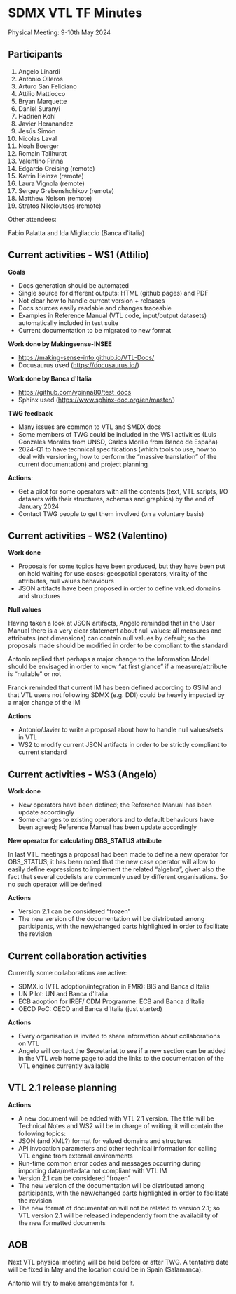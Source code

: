 # SDMX VTL TF Minutes

Physical Meeting: 9-10th May 2024

## Participants

1.  Angelo Linardi
2.  Antonio Olleros
3.  Arturo	San Feliciano
4.  Attilio Mattiocco
5.  Bryan	Marquette
6.  Daniel Suranyi
7.  Hadrien	Kohl
8.  Javier Heranandez
9.  Jesús	Simón
10.  Nicolas Laval
11.  Noah	Boerger
12.  Romain	Tailhurat
13.  Valentino Pinna
14.  Edgardo	Greising (remote)
15.  Katrin	Heinze (remote)
16.  Laura	Vignola (remote)
17.  Sergey	Grebenshchikov (remote)
18.  Matthew	Nelson (remote)
19.  Stratos	Nikoloutsos (remote)

Other attendees:

Fabio Palatta and Ida Migliaccio (Banca d'italia)


## Current activities - WS1 (Attilio)
**Goals**
- Docs generation should be automated
- Single source for different outputs: HTML (github pages) and PDF
- Not clear how to handle current version + releases
- Docs sources easily readable and changes traceable
- Examples in Reference Manual (VTL code, input/output datasets) automatically included in test suite
- Current documentation to be migrated to new format

**Work done by Makingsense-INSEE**
- https://making-sense-info.github.io/VTL-Docs/
- Docusaurus used (https://docusaurus.io/)

**Work done by Banca d'Italia**
- https://github.com/vpinna80/test_docs
- Sphinx used (https://www.sphinx-doc.org/en/master/)

**TWG feedback**
- Many issues are common to VTL and SMDX docs
- Some members of TWG could be included in the WS1 activities (Luis Gonzales Morales from UNSD, Carlos Morillo from Banco de España)
- 2024-Q1 to have technical specifications (which tools to use, how to deal with versioning, how to perform the “massive translation” of the current documentation) and project planning

**Actions**:
- Get a pilot for some operators with all the contents (text, VTL scripts, I/O datasets with their structures, schemas and graphics) by the end of January 2024
- Contact TWG people to get them involved (on a voluntary basis)

## Current activities - WS2 (Valentino)
**Work done**
- Proposals for some topics have been produced, but they have been put on hold waiting for use cases: geospatial operators, virality of the attributes, null values behaviours
- JSON artifacts have been proposed in order to define valued domains and structures

**Null values**

Having taken a look at JSON artifacts, Angelo reminded that in the User Manual there is a very clear statement about null values: all measures and attributes (not dimensions) can contain null values by default; so the proposals made should be modified in order to be compliant to the standard 

Antonio replied that perhaps a major change to the Information Model should be envisaged in order to know “at first glance” if a measure/attribute is “nullable” or not

Franck reminded that current IM has been defined according to GSIM and that VTL users not following SDMX (e.g. DDI) could be heavily impacted by a major change of the IM

**Actions**
- Antonio/Javier to write a proposal about how to handle null values/sets in VTL
- WS2 to modify current JSON artifacts in order to be strictly compliant to current standard

## Current activities - WS3 (Angelo)
**Work done**
- New operators have been defined; the Reference Manual has been update accordingly
- Some changes to existing operators and to default behaviours have been agreed; Reference Manual has been update accordingly

**New operator for calculating OBS_STATUS attribute**

In last VTL meetings a proposal had been made to define a new operator for OBS_STATUS; it has been noted that the new case operator will allow to easily define expressions to implement the related “algebra”, given also the fact that several codelists are commonly used by different organisations. So no such operator will be defined

**Actions**
- Version 2.1 can be considered “frozen”
- The new version of the documentation will be distributed among participants, with the new/changed parts highlighted in order to facilitate the revision

## Current collaboration activities
Currently some collaborations are active:
- SDMX.io (VTL adoption/integration in FMR): BIS and Banca d'Italia
- UN Pilot: UN and Banca d'Italia
- ECB adoption for IREF/ CDM Programme: ECB and Banca d'Italia
 - OECD PoC: OECD and Banca d'Italia (just started)

**Actions**
- Every organisation is invited to share information about collaborations on VTL
- Angelo will contact the Secretariat to see if a new section can be added in the VTL web home page to add the links to the documentation of the VTL engines currently available

## VTL 2.1 release planning

**Actions**
- A new document will be added with VTL 2.1 version. The title will be Technical Notes and WS2 will be in charge of writing; it will contain the following topics:
- 	JSON (and XML?) format for valued domains and structures
- 	API invocation parameters and other technical information for calling VTL engine from external environments
- 	Run-time common error codes and messages occurring during importing data/metadata not compliant with VTL IM
- 	 Version 2.1 can be considered “frozen”
- The new version of the documentation will be distributed among participants, with the new/changed parts highlighted in order to facilitate the revision
- The new format of documentation will not be related to version 2.1; so VTL version 2.1 will be released independently from the availability of the new formatted documents

## AOB
Next VTL physical meeting will be held before or after TWG. A tentative date will be fixed in May and the location could be in Spain (Salamanca). 

Antonio will try to make arrangements for it.

